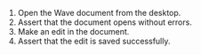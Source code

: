1. Open the Wave document from the desktop.
2. Assert that the document opens without errors.
3. Make an edit in the document.
4. Assert that the edit is saved successfully.